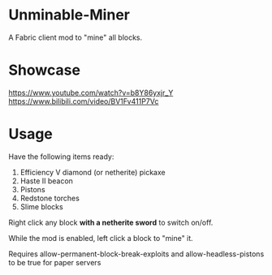 # Unminable-Miner
A Fabric client mod to "mine" all blocks.

# Showcase
https://www.youtube.com/watch?v=b8Y86yxjr_Y  
https://www.bilibili.com/video/BV1Fv411P7Vc

# Usage
Have the following items ready:
1. Efficiency V diamond (or netherite) pickaxe
2. Haste II beacon
3. Pistons
4. Redstone torches
5. Slime blocks

Right click any block **with a netherite sword** to switch on/off.

While the mod is enabled, left click a block to "mine" it.

Requires allow-permanent-block-break-exploits and allow-headless-pistons to be true for paper servers
